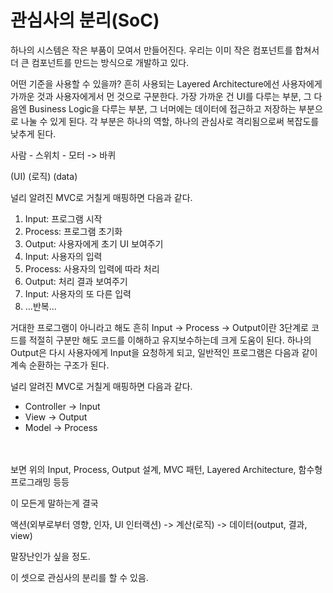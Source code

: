 # 관심사의 분리(SoC)

하나의 시스템은 작은 부품이 모여서 만들어진다. 우리는 이미 작은 컴포넌트를 합쳐서 더 큰 컴포넌트를 만드는 방식으로 개발하고 있다.



어떤 기준을 사용할 수 있을까? 흔히 사용되는 Layered Architecture에선 사용자에게 가까운 것과 사용자에게서 먼 것으로 구분한다. 가장 가까운 건 UI를 다루는 부분, 그 다음엔 Business Logic을 다루는 부분, 그 너머에는 데이터에 접근하고 저장하는 부분으로 나눌 수 있게 된다. 각 부분은 하나의 역할, 하나의 관심사로 격리됨으로써 복잡도를 낮추게 된다.



사람 - 스위치 - 모터 -> 바퀴

&#x20;            (UI)     (로직)   (data)



널리 알려진 MVC로 거칠게 매핑하면 다음과 같다.

1. Input: 프로그램 시작
2. Process: 프로그램 초기화
3. Output: 사용자에게 초기 UI 보여주기
4. Input: 사용자의 입력
5. Process: 사용자의 입력에 따라 처리
6. Output: 처리 결과 보여주기
7. Input: 사용자의 또 다른 입력
8. …반복…

거대한 프로그램이 아니라고 해도 흔히 Input → Process → Output이란 3단계로 코드를 적절히 구분만 해도 코드를 이해하고 유지보수하는데 크게 도움이 된다. 하나의 Output은 다시 사용자에게 Input을 요청하게 되고, 일반적인 프로그램은 다음과 같이 계속 순환하는 구조가 된다.



널리 알려진 MVC로 거칠게 매핑하면 다음과 같다.

* Controller → Input
* View → Output
* Model → Process

\
\
보면 위의 Input, Process, Output 설계, MVC 패턴,  Layered Architecture, 함수형 프로그래밍 등등

이 모든게 말하는게 결국&#x20;

액션(외부로부터 영향, 인자, UI 인터랙션) -> 계산(로직) -> 데이터(output, 결과, view)

말장난인가 싶을 정도.



이 셋으로 관심사의 분리를 할 수 있음.








